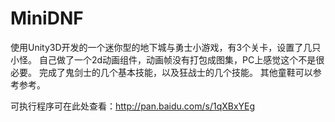 # MiniDNF
使用Unity3D开发的一个迷你型的地下城与勇士小游戏，有3个关卡，设置了几只小怪。
自己做了一个2d动画组件，动画帧没有打包成图集，PC上感觉这个不是很必要。
完成了鬼剑士的几个基本技能，以及狂战士的几个技能。
其他童鞋可以参考参考。

可执行程序可在此处查看：http://pan.baidu.com/s/1qXBxYEg


